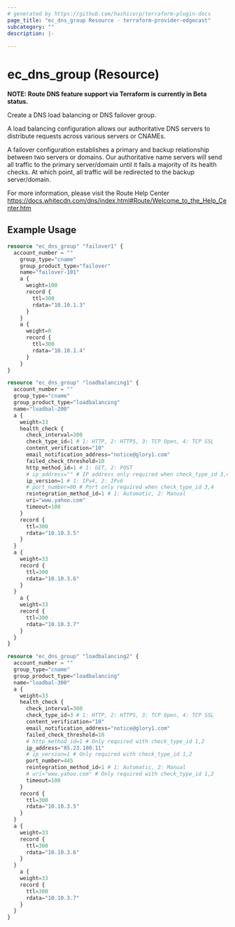 ```yaml
---
# generated by https://github.com/hashicorp/terraform-plugin-docs
page_title: "ec_dns_group Resource - terraform-provider-edgecast"
subcategory: ""
description: |-
  
---
```


# ec_dns_group (Resource)
**NOTE: Route DNS feature support via Terraform is currently in Beta status.**

Create a DNS load balancing or DNS failover group. 

A load balancing configuration allows our authoritative DNS servers to 
distribute requests across various servers or CNAMEs.

A failover configuration establishes a primary and backup relationship between 
two servers or domains. Our authoritative name servers will send all traffic to 
the primary server/domain until it fails a majority of its health checks. At 
which point, all traffic will be redirected to the backup server/domain.

For more information, please visit the Route Help Center
https://docs.whitecdn.com/dns/index.html#Route/Welcome_to_the_Help_Center.htm

## Example Usage

```terraform
resource "ec_dns_group" "failover1" {
  account_number = ""
    group_type="cname"
    group_product_type="failover"
    name="failover-101"
    a {
      weight=100
      record {
        ttl=300
        rdata="10.10.1.3"
      }
    }
    a {
      weight=0
      record {
        ttl=300
        rdata="10.10.1.4"
      }
    }
}

resource "ec_dns_group" "loadbalancing1" {
  account_number = ""
  group_type="cname"
  group_product_type="loadbalancing"
  name="loadbal-200"
  a {
    weight=33
    health_check {
      check_interval=300
      check_type_id=1 # 1: HTTP, 2: HTTPS, 3: TCP Open, 4: TCP SSL
      content_verification="10"
      email_notification_address="notice@glory1.com"
      failed_check_threshold=10
      http_method_id=1 # 1: GET, 2: POST
      # ip_address="" # IP address only required when check_type_id 3,4
      ip_version=1 # 1: IPv4, 2: IPv6
      # port_number=80 # Port only required when check_type_id 3,4
      reintegration_method_id=1 # 1: Automatic, 2: Manual
      uri="www.yahoo.com"
      timeout=100
    }
    record {
      ttl=300
      rdata="10.10.3.5"
    }
  }
  a {
    weight=33
    record {
      ttl=300
      rdata="10.10.3.6"
    }
  }
    a {
    weight=33
    record {
      ttl=300
      rdata="10.10.3.7"
    }
  }
}

resource "ec_dns_group" "loadbalancing2" {
  account_number = ""
  group_type="cname"
  group_product_type="loadbalancing"
  name="loadbal-300"
  a {
    weight=33
    health_check {
      check_interval=300
      check_type_id=3 # 1: HTTP, 2: HTTPS, 3: TCP Open, 4: TCP SSL
      content_verification="10"
      email_notification_address="notice@glory1.com"
      failed_check_threshold=10
      # http_method_id=1 # Only required with check_type_id 1,2
      ip_address="85.23.100.11"
      # ip_version=1 # Only required with check_type_id 1,2
      port_number=445
      reintegration_method_id=1 # 1: Automatic, 2: Manual
      # uri="www.yahoo.com" # Only required with check_type_id 1,2
      timeout=100
    }
    record {
      ttl=300
      rdata="10.10.3.5"
    }
  }
  a {
    weight=33
    record {
      ttl=300
      rdata="10.10.3.6"
    }
  }
    a {
    weight=33
    record {
      ttl=300
      rdata="10.10.3.7"
    }
  }
}
```

<no value>